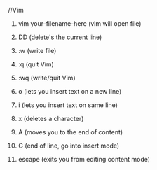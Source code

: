 //Vim
001.    vim your-filename-here (vim will open file)

002.    DD (delete's the current line)
003.    :w (write file)
004.    :q (quit Vim)
005.    :wq (write/quit Vim)
006.    o (lets you insert text on a new line)
007.    i (lets you insert text on same line)
008.    x (deletes a character)
009.    A (moves you to the end of content)
010.    G (end of line, go into insert mode)
011.    escape (exits you from editing content mode)
